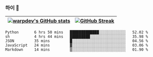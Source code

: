 
### 하이 👋
[![warpdev's GitHub stats](https://github-readme-stats.vercel.app/api?username=warpdev&show_icons=true&theme=vue-dark)](#) |[![GitHub Streak](https://github-readme-streak-stats.herokuapp.com/?user=warpdev&theme=dark)](#)
--- | --- |
<!--START_SECTION:waka-->
```text
Python       6 hrs 50 mins   █████████████░░░░░░░░░░░░   52.02 % 
sh           4 hrs 44 mins   █████████░░░░░░░░░░░░░░░░   35.98 % 
JSON         35 mins         █░░░░░░░░░░░░░░░░░░░░░░░░   04.56 % 
JavaScript   24 mins         ▓░░░░░░░░░░░░░░░░░░░░░░░░   03.06 % 
Markdown     14 mins         ▒░░░░░░░░░░░░░░░░░░░░░░░░   01.90 % 
```
<!--END_SECTION:waka-->

<!--
**warpdev/warpdev** is a ✨ _special_ ✨ repository because its `README.md` (this file) appears on your GitHub profile.

Here are some ideas to get you started:

- 🔭 I’m currently working on ...
- 🌱 I’m currently learning ...
- 👯 I’m looking to collaborate on ...
- 🤔 I’m looking for help with ...
- 💬 Ask me about ...
- 📫 How to reach me: ...
- 😄 Pronouns: ...
- ⚡ Fun fact: ...
-->
